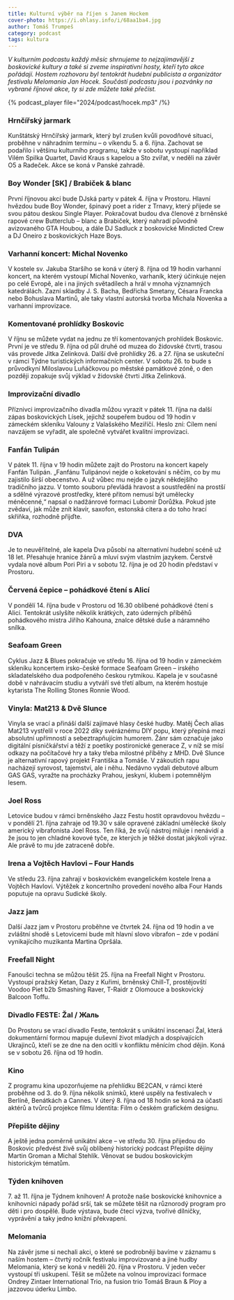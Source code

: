 ```yaml
---
title: Kulturní výběr na říjen s Janem Hockem
cover-photo: https://i.ohlasy.info/i/68aa1ba4.jpg
author: Tomáš Trumpeš
category: podcast
tags: kultura
---
```


*V kulturním podcastu každý měsíc shrnujeme to nejzajímavější z boskovické kultury a také si zveme inspirativní hosty, kteří tyto akce pořádají. Hostem rozhovoru byl tentokrát hudební publicista a organizátor festivalu Melomania Jan Hocek. Součástí podcastu jsou i pozvánky na vybrané říjnové akce, ty si zde můžete také přečíst.*

{% podcast_player file="2024/podcast/hocek.mp3" /%}

### Hrnčířský jarmark

Kunštátský Hrnčířský jarmark, který byl zrušen kvůli povodňové situaci, proběhne v náhradním termínu – o víkendu 5\. a 6\. října. Zachovat se podařilo i většinu kulturního programu, takže v sobotu vystoupí například Vilém Spilka Quartet, David Kraus s kapelou a Sto zvířat, v neděli na závěr O5 a Radeček. Akce se koná v Panské zahradě.

### Boy Wonder \[SK\] / Brabiček & blanc

První říjnovou akcí bude DJská party v pátek 4\. října v Prostoru. Hlavní hvězdou bude Boy Wonder, špinavý poet a rider z Trnavy, který přijede se svou pátou deskou Single Player. Pokračovat budou dva členové z brněnské rapové crew Butterclub – blanc a Brabiček, který nahradí původně avizovaného GTA Houbou, a dále DJ Sadluck z boskovické Mindicted Crew a DJ Oneiro z boskovických Haze Boys.

### Varhanní koncert: Michal Novenko 

V kostele sv. Jakuba Staršího se koná v úterý 8\. října od 19 hodin varhanní koncert, na kterém vystoupí Michal Novenko, varhaník, který účinkuje nejen po celé Evropě, ale i na jiných světadílech a hrál v mnoha významných katedrálách. Zazní skladby J. S. Bacha, Bedřicha Smetany, Césara Francka nebo Bohuslava Martinů, ale taky vlastní autorská tvorba Michala Novenka a varhanní improvizace.

### Komentované prohlídky Boskovic

V říjnu se můžete vydat na jednu ze tří komentovaných prohlídek Boskovic. První je ve středu 9\. října od půl druhé od muzea do židovské čtvrti, trasou vás provede Jitka Zelinková. Další dvě prohlídky 26\. a 27\. října se uskuteční v rámci Týdne turistických informačních center. V sobotu 26\. to bude s průvodkyní Miloslavou Luňáčkovou po městské památkové zóně, o den později zopakuje svůj výklad v židovské čtvrti Jitka Zelinková.

### Improvizační divadlo 				

Příznivci improvizačního divadla můžou vyrazit v pátek 11\. října na další zápas boskovických Lísek, jejichž soupeřem budou od 19 hodin v zámeckém skleníku Valouny z Valašského Meziříčí. Heslo zní: Cílem není navzájem se vyřadit, ale společně vytvářet kvalitní improvizaci.

### Fanfán Tulipán 	

V pátek 11\. října v 19 hodin můžete zajít do Prostoru na koncert kapely Fanfán Tulipán. „Fanfánu Tulipánovi nejde o koketování s něčím, co by mu zajistilo širší obecenstvo. A už vůbec mu nejde o jazyk někdejšího tradičního jazzu. V tomto souboru převládá hravost a soustředění na prostší a sdělné výrazové prostředky, které přitom nemusí být umělecky méněcenné,“ napsal o nadžánrové formaci Lubomír Dorůžka. Pokud jste zvědaví, jak může znít klavír, saxofon, estonská citera a do toho hrací skříňka, rozhodně přijďte. 		

### DVA

Je to neuvěřitelné, ale kapela Dva působí na alternativní hudební scéně už 18 let. Přesahuje hranice žánrů a mluví svým vlastním jazykem. Čerstvě vydala nové album Pori Piri a v sobotu 12\. října je od 20 hodin představí v Prostoru.

### Červená čepice – pohádkové čtení s Alicí

V pondělí 14\. října bude v Prostoru od 16.30 oblíbené pohádkové čtení s Alicí. Tentokrát uslyšíte několik krátkých, zato úderných příběhů pohádkového mistra Jiřího Kahouna, znalce dětské duše a náramného snílka. 

### Seafoam Green

Cyklus Jazz & Blues pokračuje ve středu 16\. října od 19 hodin v zámeckém skleníku koncertem irsko-české formace Seafoam Green – irského skladatelského dua podpořeného českou rytmikou. Kapela je v současné době v nahrávacím studiu a vytváří své třetí album, na kterém hostuje kytarista The Rolling Stones Ronnie Wood.

### Vinyla: Mat213 & Dvě Slunce

Vinyla se vrací a přináší další zajímavé hlasy české hudby. Matěj Čech alias Mat213 vystřelil v roce 2022 díky svéráznému DIY popu, který přepíná mezi absolutní upřímností a sebeztrapňujícím humorem. Žánr sám označuje jako digitální písničkářství a těží z poetiky postironické generace Z, v níž se mísí odkazy na počítačové hry a taky třeba milostné příběhy z MHD. Dvě Slunce je alternativní rapový projekt Františka a Tomáše. V zákoutích rapu nacházejí syrovost, tajemství, ale i něhu. Nedávno vydali debutové album GAS GAS, vyražte na procházky Prahou, jeskyní, klubem i potemnělým lesem. 

### Joel Ross

Letovice budou v rámci brněnského Jazz Festu hostit opravdovou hvězdu – v pondělí 21\. října zahraje od 19.30 v sále opravené základní umělecké školy americký vibrafonista Joel Ross. Ten říká, že svůj nástroj miluje i nenávidí a že jsou to jen chladné kovové tyče, ze kterých je těžké dostat jakýkoli výraz. Ale právě to mu jde zatraceně dobře.

### Irena a Vojtěch Havlovi – Four Hands

Ve středu 23\. října zahrají v boskovickém evangelickém kostele Irena a Vojtěch Havlovi. Výtěžek z koncertního provedení nového alba Four Hands poputuje na opravu Sudické školy.

### Jazz jam

Další Jazz jam v Prostoru proběhne ve čtvrtek 24\. října od 19 hodin a ve zvláštní shodě s Letovicemi bude mít hlavní slovo vibrafon – zde v podání vynikajícího muzikanta Martina Opršála.

### Freefall Night

Fanoušci techna se můžou těšit 25\. října na Freefall Night v Prostoru. Vystoupí pražský Ketan, Dazy z Kuřimi, brněnský Chill-T, prostějovští Voodoo Piet b2b Smashing Raver, T-Raidr z Olomouce a boskovický Balcoon Toffu.

### Divadlo FESTE: Žal / Жаль 

Do Prostoru se vrací divadlo Feste, tentokrát s unikátní inscenací Žal, která dokumentární formou mapuje duševní život mladých a dospívajících Ukrajinců, kteří se ze dne na den ocitli v konfliktu měnícím chod dějin. Koná se v sobotu 26\. října od 19 hodin.

### Kino				

Z programu kina upozorňujeme na přehlídku BE2CAN, v rámci které proběhne od 3\. do 9\. října několik snímků, které uspěly na festivalech v Berlíně, Benátkách a Cannes. V úterý 8\. října od 18 hodin se koná za účasti aktérů a tvůrců projekce filmu Identita: Film o českém grafickém designu. 

### Přepište dějiny

A ještě jedna poměrně unikátní akce – ve středu 30\. října přijedou do Boskovic předvést živě svůj oblíbený historický podcast Přepište dějiny Martin Groman a Michal Stehlík. Věnovat se budou boskovickým historickým tématům.

### Týden knihoven

7\. až 11\. října je Týdnem knihoven\! A protože naše boskovické knihovnice a knihovníci nápady pořád srší, tak se můžete těšit na různorodý program pro děti i pro dospělé. Bude výstava, bude čtecí výzva, tvořivé dílničky, vyprávění a taky jedno knižní překvapení.

### Melomania

Na závěr jsme si nechali akci, o které se podrobněji bavíme v záznamu s naším hostem – čtvrtý ročník festivalu improvizované a jiné hudby Melomania, který se koná v neděli 20\. října v Prostoru. V jeden večer vystoupí tři uskupení. Těšit se můžete na volnou improvizaci formace Ondrey Zintaer International Trio, na fusion trio Tomáš Braun & Ploy a jazzovou úderku Limbo.